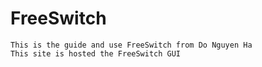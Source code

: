 FreeSwitch
==========

	This is the guide and use FreeSwitch from Do Nguyen Ha
	This site is hosted the FreeSwitch GUI